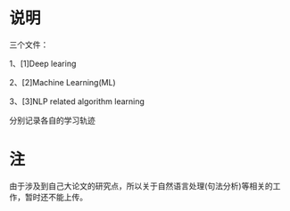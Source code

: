 # 说明

三个文件：

1、[1]Deep learing

2、[2]Machine Learning(ML)

3、[3]NLP related algorithm learning

分别记录各自的学习轨迹

# 注

由于涉及到自己大论文的研究点，所以关于自然语言处理(句法分析)等相关的工作，暂时还不能上传。